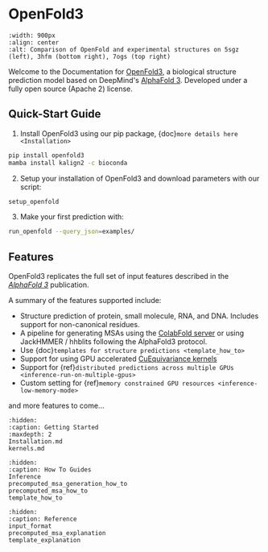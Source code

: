 # OpenFold3

```{figure} ../imgs/predictions_combined.png
:width: 900px
:align: center
:alt: Comparison of OpenFold and experimental structures on 5sgz (left), 3hfm (bottom right), 7ogs (top right)
```

Welcome to the Documentation for [OpenFold3](https://github.com/aqlaboratory/openfold-3), a biological structure prediction model based on DeepMind's 
[AlphaFold 3](https://github.com/deepmind/alphafold3). Developed under a fully open source (Apache 2) license.

## Quick-Start Guide

1. Install OpenFold3 using our pip package, {doc}`more details here <Installation>`

```bash
pip install openfold3 
mamba install kalign2 -c bioconda
```

2. Setup your installation of OpenFold3 and download parameters with our script:
```bash
setup_openfold
``` 
3. Make your first prediction with:
```bash
run_openfold --query_json=examples/
```


## Features

OpenFold3 replicates the full set of input features described in the [*AlphaFold 3*](https://www.nature.com/articles/s41586-024-07487-w) publication. 

A summary of the features supported include:
- Structure prediction of protein, small molecule, RNA, and DNA. Includes support for non-canonical residues.
- A pipeline for generating MSAs using the [ColabFold server](https://github.com/sokrypton/ColabFold) or using JackHMMER / hhblits following the AlphaFold3 protocol.
- Use {doc}`templates for structure predictions <template_how_to>`
- Support for using GPU accelerated [CuEquivariance kernels](https://docs.nvidia.com/cuda/cuequivariance)
- Support for {ref}`distributed predictions across multiple GPUs <inference-run-on-multiple-gpus>`
- Custom setting for {ref}`memory constrained GPU resources <inference-low-memory-mode>`

and more features to come...


```{toctree}
:hidden:
:caption: Getting Started
:maxdepth: 2
Installation.md
kernels.md
```

```{toctree}
:hidden: 
:caption: How To Guides
Inference
precomputed_msa_generation_how_to
precomputed_msa_how_to
template_how_to
```

```{toctree}
:hidden: 
:caption: Reference 
input_format
precomputed_msa_explanation
template_explanation
```